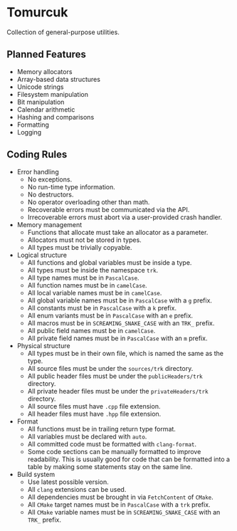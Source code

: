 # Tomurcuk

Collection of general-purpose utilities.

## Planned Features

- Memory allocators
- Array-based data structures
- Unicode strings
- Filesystem manipulation
- Bit manipulation
- Calendar arithmetic
- Hashing and comparisons
- Formatting
- Logging

## Coding Rules

- Error handling
  - No exceptions.
  - No run-time type information.
  - No destructors.
  - No operator overloading other than math.
  - Recoverable errors must be communicated via the API.
  - Irrecoverable errors must abort via a user-provided crash handler.
- Memory management
  - Functions that allocate must take an allocator as a parameter.
  - Allocators must not be stored in types.
  - All types must be trivially copyable.
- Logical structure
  - All functions and global variables must be inside a type.
  - All types must be inside the namespace `trk`.
  - All type names must be in `PascalCase`.
  - All function names must be in `camelCase`.
  - All local variable names must be in `camelCase`.
  - All global variable names must be in `PascalCase` with a `g` prefix.
  - All constants must be in `PascalCase` with a `k` prefix.
  - All enum variants must be in `PascalCase` with an `e` prefix.
  - All macros must be in `SCREAMING_SNAKE_CASE` with an `TRK_` prefix.
  - All public field names must be in `camelCase`.
  - All private field names must be in `PascalCase` with an `m` prefix.
- Physical structure
  - All types must be in their own file, which is named the same as the type.
  - All source files must be under the `sources/trk` directory.
  - All public header files must be under the `publicHeaders/trk` directory.
  - All private header files must be under the `privateHeaders/trk` directory.
  - All source files must have `.cpp` file extension.
  - All header files must have `.hpp` file extension.
- Format
  - All functions must be in trailing return type format.
  - All variables must be declared with `auto`.
  - All committed code must be formatted with `clang-format`.
  - Some code sections can be manually formatted to improve readability. This is
    usually good for code that can be formatted into a table by making some
    statements stay on the same line.
- Build system
  - Use latest possible version.
  - All `clang` extensions can be used.
  - All dependencies must be brought in via `FetchContent` of `CMake`.
  - All `CMake` target names must be in `PascalCase` with a `trk` prefix.
  - All `CMake` variable names must be in `SCREAMING_SNAKE_CASE` with an `TRK_`
    prefix.
